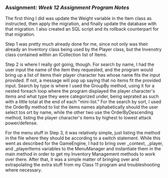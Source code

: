 ### Assignment: *Week 12 Assignment Program Notes*

The first thing I did was update the Weight variable in the Item class as instructed, then apply the migration, and finally update the database with that migration. I also created an SQL script and its rollback counterpart for that migration.

Step 1 was pretty much already done for me, since not only was their already an Inventory class being used by the Player class, but the Invenotry class contained within an ICollection list of Items.

Step 2 is where I really got going, though. For search by name, I had the user input the name of the item they requested, and the program would bring up a list of items their player character has whose name fits the input provided. If not, a message will pop up saying that no items fit the provided input. Search by type is where I used the GroupBy method, using it for a nested foreach loop where the program displayed the player character's items and what type they were categorized under, being seprated as such with a little total at the end of each "mini-list." For the search by sort, I used the OrderBy method to list the items names alphabetically should the user select tos ort by name, while the other two use the OrderByDescending method, listing the player character's items by highest to lowest attack power/defense.

For the menu stuff in Step 3, it was relatively simple, just listing the method in the file where they should be according to a switch statement. While this went as described for the GameEngine, I had to bring over _context, _player, and _playerItems variables to the MenuManager and instantiate them in the main method in order to get my Inventory Management methods to work over there. After that, it was a simple matter of bringing over and extrapolating the extra stuff from my Class 11 program and troubleshooting where necessary.

